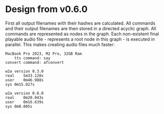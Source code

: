 # Design from v0.6.0

First all output filenames with their hashes are calculated. All commands and their output filenames are then stored in a directed acyclic graph. All commands are represented as nodes in the graph. Each non-existent final playable audio file - represents a root node in this graph - is executed in parallel. This makes creating audio files much faster:

```
MacBook Pro 2023, M2 Pro, 32GB Ram
    tts command: say
convert command: afconvert

w2a version 0.3.0
real	5m33.128s
user	0m46.988s
sys	0m15.027s

w2a version 0.6.0
real	0m20.943s
user	0m16.639s
sys	0m8.005s
```